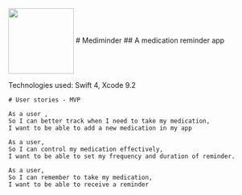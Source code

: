 <img src="https://github.com/serenahathi/mediminder/blob/making-readme/RoundedIcon.png" align="center" height="130" weight="130" >
# Mediminder
## A medication reminder app
  </div>

Technologies used: Swift 4, Xcode 9.2

```
# User stories - MVP

As a user ,
So I can better track when I need to take my medication,
I want to be able to add a new medication in my app

As a user,
So I can control my medication effectively,
I want to be able to set my frequency and duration of reminder.

As a user,
So I can remember to take my medication,
I want to be able to receive a reminder
```
